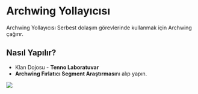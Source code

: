 # Archwing Yollayıcısı

Archwing Yollayıcısı Serbest dolaşım görevlerinde kullanmak için Archwing çağırır.

## Nasıl Yapılır? <a id="nasil-yapilir"></a>

* Klan Dojosu - **Tenno Laboratuvar**
* **Archwing Fırlatıcı Segment Araştırması**nı alıp yapın.

![](https://imgbbb.com/images/2020/02/29/assets_-lgoamcq2h0squvaydqb_-lln7hj2_ricby4plyvn_-lln7hytvaibavzikuya_image.png)


